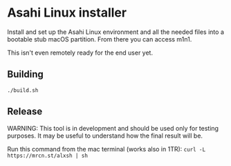 # Asahi Linux installer

Install and set up the Asahi Linux environment and all the needed files into a bootable stub macOS partition. From there you can access m1n1.

This isn't even remotely ready for the end user yet.

## Building

`./build.sh`

## Release

WARNING: This tool is in development and should be used only for testing purposes. It may be useful to understand how the final result will be.

Run this command from the mac terminal (works also in 1TR): `curl -L https://mrcn.st/alxsh | sh`
